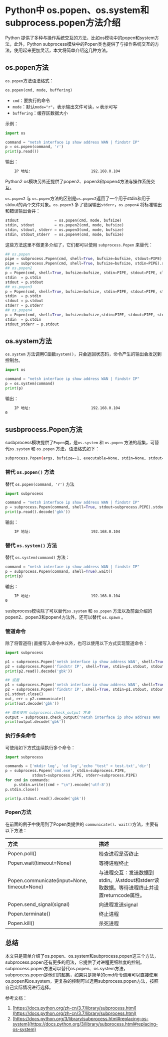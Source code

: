 # Python中 os.popen、os.system和subprocess.popen方法介绍
Python 提供了多种与操作系统交互的方法，比如os模块中的popen和system方法，此外，Python subprocess模块中的Popen类也提供了与操作系统交互的方法，使用起来更加灵活，本文将简单介绍这几种方法。

<!--more-->


## os.popen方法

`os.popen`方法语法格式：

```python
os.popen(cmd, mode, buffering)
```

- `cmd`：要执行的命令
- `mode`：默认`mode="r"`，表示输出文件可读，`w` 表示可写
- `buffering`：缓存区数据大小

示例：

```python
import os

command = "netsh interface ip show address WAN | findstr IP"
p = os.popen(command, 'r')
print(p.read())
```

输出：

```bash
    IP 地址:                           192.168.0.104
```



Python2 os模块另外还提供了popen2、popen3和popen4方法与操作系统交互。

`os.popen2` 与 `os.popen`方法的区别是`os.popen2`返回了一个用于stdin和用于stdout的两个文件对象。`os.popen3` 多了错误输出`stderr`，`os.popen4` 将标准输出和错误输出合并：

```python
stdout                = os.popen(cmd, mode, bufsize)
stdin, stdout         = os.popen2(cmd, mode, bufsize)
stdin, stdout, stderr = os.popen3(cmd, mode, bufsize)
stdin, stdout_stderr  = os.popen4(cmd, mode, bufsize)
```

这些方法这里不做更多介绍了，它们都可以使用 `subprocess.Popen` 来替代：

```python
## os.popen
pipe = subprocess.Popen(cmd, shell=True, bufsize=bufsize, stdout=PIPE).stdout
pipe = subprocess.Popen(cmd, shell=True, bufsize=bufsize, stdin=PIPE).stdin
## os.popen2
p = Popen(cmd, shell=True, bufsize=bufsize, stdin=PIPE, stdout=PIPE, close_fds=True)
stdin  = p.stdin
stdout = p.stdout
## os.popen3
p = Popen(cmd, shell=True, bufsize=bufsize, stdin=PIPE, stdout=PIPE, stderr=PIPE, close_fds=True)
stdin  = p.stdin
stdout = p.stdout
stderr = p.stderr
## os.popen4
p = Popen(cmd, shell=True, bufsize=bufsize,stdin=PIPE, stdout=PIPE, stderr=STDOUT, close_fds=True)
stdin  = p.stdin
stdout_stderr = p.stdout
```

## os.system方法

`os.system` 方法调用C函数`system()`，只会返回状态码，命令产生的输出会发送到控制台。

```python
import os

command = "netsh interface ip show address WAN | findstr IP"
p = os.system(command)
print(p)  
```

输出：

```bash
    IP 地址:                           192.168.0.104
0
```

## susbprocess.Popen方法

susbprocess模块提供了`Popen`类，是`os.system` 和 `os.popen` 方法的超集，可替代`os.system` 和 `os.popen` 方法，语法格式如下：

```bash
subprocess.Popen(args, bufsize=-1, executable=None, stdin=None, stdout=None, stderr=None, preexec_fn=None, close_fds=True, shell=False, cwd=None, env=None, universal_newlines=None, startupinfo=None, creationflags=0, restore_signals=True, start_new_session=False, pass_fds=(), *, encoding=None, errors=None, text=None)
```

### 替代 `os.popen()` 方法

替代 `os.popen(command, 'r')` 方法

```python
import subprocess

command = "netsh interface ip show address WAN | findstr IP"
p = subprocess.Popen(command, shell=True, stdout=subprocess.PIPE).stdout
print(p.read().decode('gbk'))
```

输出：

```bash
    IP 地址:                           192.168.0.104
```



### 替代 `os.system()` 方法

替代 `os.system(command)` 方法：

```python
command = "netsh interface ip show address WAN | findstr IP"
p = subprocess.Popen(command, shell=True).wait()
print(p)
```

输出：

```bash
    IP 地址:                           192.168.0.104
0
```



susbprocess模块除了可以替代`os.system` 和 `os.popen` 方法以及前面介绍的popen2、popen3和popen4方法外，还可以替代 `os.spawn` 。

### 管道命令

除了将管道符`|`直接写入命令中以外，也可以使用以下方式实现管道命令：

```python
import subprocess

p1 = subprocess.Popen('netsh interface ip show address WAN', shell=True, stdin=None, stdout=subprocess.PIPE, stderr=subprocess.PIPE)
p2 = subprocess.Popen('findstr IP', shell=True, stdin=p1.stdout, stdout=subprocess.PIPE).stdout
print(p2.read().decode('gbk'))

## 或者
p1 = subprocess.Popen('netsh interface ip show address WAN', shell=True, stdin=None, stdout=subprocess.PIPE, stderr=subprocess.PIPE)
p2 = subprocess.Popen('findstr IP', shell=True, stdin=p1.stdout, stdout=subprocess.PIPE)
p1.stdout.close()
out, err = p2.communicate() 
print(out.decode('gbk'))

## 或者使用 subprocess.check_output 方法
output = subprocess.check_output("netsh interface ip show address WAN | findstr IP", shell=True)
print(output.decode('gbk'))
```



### 执行多条命令

可使用如下方式连续执行多个命令：

```python
import subprocess

commands = ['mkdir log', 'cd log','echo "test" > test.txt','dir']
p = subprocess.Popen('cmd.exe', stdin=subprocess.PIPE,
            stdout=subprocess.PIPE, stderr=subprocess.PIPE)
for cmd in commands:
    p.stdin.write((cmd + "\n").encode('utf-8'))
p.stdin.close()

print(p.stdout.read().decode('gbk'))
```



### Popen方法

在前面的例子中使用到了Popen类提供的 `communicate()`、`wait()`方法，主要有以下方法：

| 方法                                        | 描述                                                         |
| :------------------------------------------ | :----------------------------------------------------------- |
| Popen.poll()                                | 检查进程是否终止                                             |
| Popen.wait(timeout=None)                    | 等待进程终止                                                 |
| Popen.communicate(input=None, timeout=None) | 与进程交互：发送数据到stdin。从stdout和stderr读取数据。等待进程终止并设置returncode属性。 |
| Popen.send_signal(signal)                   | 向进程发送signal                                             |
| Popen.terminate()                           | 终止进程                                                     |
| Popen.kill()                                | 杀死进程                                                     |

## 总结

本文只是简单介绍了os.popen、os.system和subprocess.popen这三个方法，subprocess.popen还有更多的用法，它提供了对进程更细粒度的控制。subprocess.popen方法可以替代os.popen、os.system方法，subprocess.popen是他们的超集，如果只是简单的cmd命令调用可以直接使用os.popen和os.system，更复杂的控制可以选用subprocess.popen方法，按照自己实际情况进行选择。



参考文档：

1. [https://docs.python.org/zh-cn/3.7/library/subprocess.html](https://docs.python.org/zh-cn/3.7/library/subprocess.html)
2. [https://docs.python.org/3/library/subprocess.html#replacing-os-system](https://docs.python.org/3/library/subprocess.html#replacing-os-system)





